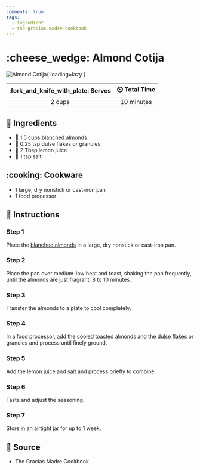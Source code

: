 ```yaml
---
comments: true
tags:
  - ingredient
  - the-gracias-madre-cookbook
---
```

# :cheese_wedge: Almond Cotija

![Almond Cotija][1]{ loading=lazy }

| :fork_and_knife_with_plate: Serves | :timer_clock: Total Time |
|:----------------------------------:|:-----------------------: |
| 2 cups | 10 minutes |

## :salt: Ingredients

- :chestnut: 1.5 cups [blanched almonds][2]
- :herb: 0.25 tsp dulse flakes or granules
- :lemon: 2 Tbsp lemon juice
- :salt: 1 tsp salt

## :cooking: Cookware

- 1 large, dry nonstick or cast-iron pan
- 1 food processor

## :pencil: Instructions

### Step 1

Place the [blanched almonds][2] in a large, dry nonstick or cast-iron pan.

### Step 2

Place the pan over medium-low heat and toast, shaking the pan frequently, until the almonds are just fragrant, 8 to 10
minutes.

### Step 3

Transfer the almonds to a plate to cool completely.

### Step 4

In a food processor, add the cooled toasted almonds and the dulse flakes or granules and process until finely ground.

### Step 5

Add the lemon juice and salt and process briefly to combine.

### Step 6

Taste and adjust the seasoning.

### Step 7

Store in an airtight jar for up to 1 week.

## :link: Source

- The Gracias Madre Cookbook

[1]: <../assets/images/almond-cotija.jpg>
[2]: <./blanched-almonds.md>
